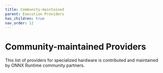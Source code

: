 ```yaml
---
title: Community-maintained
parent: Execution Providers
has_children: true
nav_order: 12
---
```

# Community-maintained Providers
This list of providers for specialized hardware is contributed and maintained by ONNX Runtime community partners.


